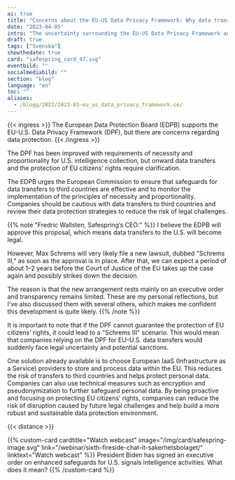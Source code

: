 ```yaml
---
ai: true
title: "Concerns about the EU-US Data Privacy Framework: Why data transfers to third countries should be avoided"
date: "2023-04-05"
intro: "The uncertainty surrounding the EU-US Data Privacy Framework and its implications for companies that transfer personal data between the EU and the US."
draft: true
tags: ["Svenska"]
showthedate: true
card: "safespring_card_47.svg"
eventbild: ""
socialmediabild: ""
section: "blog"
language: "en"
toc: ""
aliases:
  - /blogg/2023/2023-03-eu_us_data_privacy_framework-se/
---
```

{{< ingress >}}
The European Data Protection Board (EDPB) supports the EU-U.S. Data Privacy Framework (DPF), but there are concerns regarding data protection.
{{< /ingress >}}

The DPF has been improved with requirements of necessity and proportionality for U.S. intelligence collection, but onward data transfers and the protection of EU citizens’ rights require clarification.

The EDPB urges the European Commission to ensure that safeguards for data transfers to third countries are effective and to monitor the implementation of the principles of necessity and proportionality. Companies should be cautious with data transfers to third countries and review their data protection strategies to reduce the risk of legal challenges.

{{% note "Fredric Wallsten, Safespring’s CEO:" %}}
I believe the EDPB will approve this proposal, which means data transfers to the U.S. will become legal.

However, Max Schrems will very likely file a new lawsuit, dubbed "Schrems III," as soon as the approval is in place. After that, we can expect a period of about 1–2 years before the Court of Justice of the EU takes up the case again and possibly strikes down the decision.

The reason is that the new arrangement rests mainly on an executive order and transparency remains limited. These are my personal reflections, but I’ve also discussed them with several others, which makes me confident this development is quite likely.
{{% /note %}}

It is important to note that if the DPF cannot guarantee the protection of EU citizens’ rights, it could lead to a "Schrems III" scenario. This would mean that companies relying on the DPF for EU–U.S. data transfers would suddenly face legal uncertainty and potential sanctions.

One solution already available is to choose European IaaS (Infrastructure as a Service) providers to store and process data within the EU. This reduces the risk of transfers to third countries and helps protect personal data. Companies can also use technical measures such as encryption and pseudonymization to further safeguard personal data. By being proactive and focusing on protecting EU citizens’ rights, companies can reduce the risk of disruption caused by future legal challenges and help build a more robust and sustainable data protection environment.

{{< distance >}}

{{% custom-card cardtitle="Watch webcast" image="/img/card/safespring-image.svg" link="/webinar/sixth-fireside-chat-it-sakerhetsbolaget/" linktext="Watch webcast" %}}
President Biden has signed an executive order on enhanced safeguards for U.S. signals intelligence activities. What does it mean?
{{% /custom-card %}}